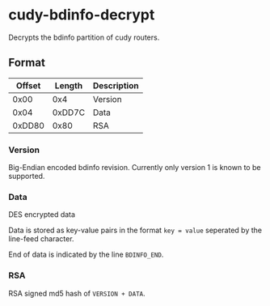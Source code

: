 # cudy-bdinfo-decrypt

Decrypts the bdinfo partition of cudy routers.

## Format

| Offset | Length | Description |
|--------|--------|-------------|
| 0x00   | 0x4    | Version     |
| 0x04   | 0xDD7C | Data        |
| 0xDD80 | 0x80   | RSA         |

### Version

Big-Endian encoded bdinfo revision. Currently only version 1 is known to be supported.

### Data

DES encrypted data

Data is stored as key-value pairs in the format `key = value` seperated by the line-feed character.

End of data is indicated by the line `BDINFO_END`.

### RSA

RSA signed md5 hash of `VERSION + DATA`.
